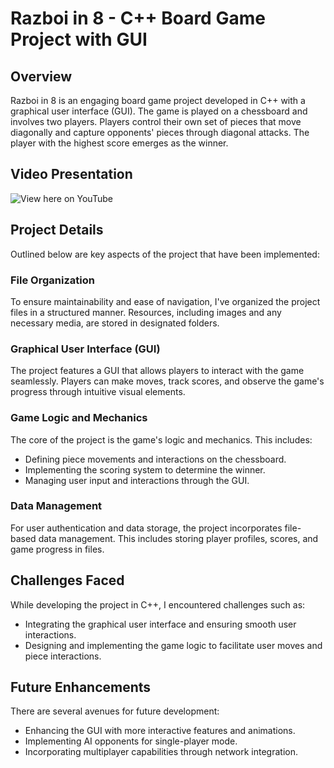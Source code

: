 # Razboi in 8 - C++ Board Game Project with GUI

## Overview
Razboi in 8 is an engaging board game project developed in C++ with a graphical user interface (GUI). The game is played on a chessboard and involves two players. Players control their own set of pieces that move diagonally and capture opponents' pieces through diagonal attacks. The player with the highest score emerges as the winner.

## Video Presentation
![View here on YouTube](https://www.youtube.com/watch?v=Fk88vIF6k8w&t=99s)

## Project Details
Outlined below are key aspects of the project that have been implemented:

### File Organization
To ensure maintainability and ease of navigation, I've organized the project files in a structured manner. Resources, including images and any necessary media, are stored in designated folders.

### Graphical User Interface (GUI)
The project features a GUI that allows players to interact with the game seamlessly. Players can make moves, track scores, and observe the game's progress through intuitive visual elements.

### Game Logic and Mechanics
The core of the project is the game's logic and mechanics. This includes:
- Defining piece movements and interactions on the chessboard.
- Implementing the scoring system to determine the winner.
- Managing user input and interactions through the GUI.

### Data Management
For user authentication and data storage, the project incorporates file-based data management. This includes storing player profiles, scores, and game progress in files.

## Challenges Faced
While developing the project in C++, I encountered challenges such as:
- Integrating the graphical user interface and ensuring smooth user interactions.
- Designing and implementing the game logic to facilitate user moves and piece interactions.

## Future Enhancements
There are several avenues for future development:
- Enhancing the GUI with more interactive features and animations.
- Implementing AI opponents for single-player mode.
- Incorporating multiplayer capabilities through network integration.
